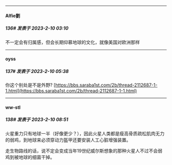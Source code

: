 
*****

####  Alfie劉  
##### 136#       发表于 2023-2-10 03:10

不一定会有归属感，但会长期仰慕地球的文化，就像美国对欧洲那样

*****

####  oyss  
##### 137#       发表于 2023-2-10 05:38

你这个别处是不是外野?
[https://bbs.saraba1st.com/2b/thread-2112687-1-1.html](https://bbs.saraba1st.com/2b/thread-2112687-1-1.html)


*****

####  ww-stl  
##### 138#       发表于 2023-2-10 08:51

火星重力只有地球一半（好像更少？），因此火星人类都是瘦高骨质疏松肌肉无力的弱鸡，到地球来必须穿动力盔甲还要安装人工心脏增强装置。

走生物路线的话，说不定会变成当年19世纪威尔斯想象的那种火星人不过不会弱鸡到被地球的细菌干掉。

